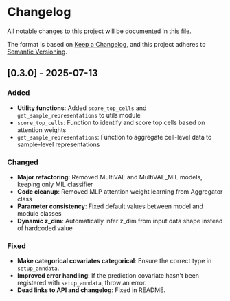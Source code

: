 # Changelog

All notable changes to this project will be documented in this file.

The format is based on [Keep a Changelog][],
and this project adheres to [Semantic Versioning][].

[keep a changelog]: https://keepachangelog.com/en/1.0.0/
[semantic versioning]: https://semver.org/spec/v2.0.0.html

## [0.3.0] - 2025-07-13

### Added

- **Utility functions**: Added `score_top_cells` and `get_sample_representations` to utils module
- `score_top_cells`: Function to identify and score top cells based on attention weights
- `get_sample_representations`: Function to aggregate cell-level data to sample-level representations

### Changed

- **Major refactoring**: Removed MultiVAE and MultiVAE_MIL models, keeping only MIL classifier
- **Code cleanup**: Removed MLP attention weight learning from Aggregator class
- **Parameter consistency**: Fixed default values between model and module classes
- **Dynamic z_dim**: Automatically infer z_dim from input data shape instead of hardcoded value

### Fixed

- **Make categorical covariates categorical**: Ensure the correct type in `setup_anndata`.
- **Improved error handling**: If the prediction covariate hasn't been registered with `setup_anndata`, throw an error.
- **Dead links to API and changelog**: Fixed in README.

